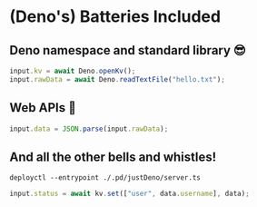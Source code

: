 # (Deno's) Batteries Included

## Deno namespace and standard library 😎
```ts
input.kv = await Deno.openKv();
input.rawData = await Deno.readTextFile("hello.txt");
```


## Web APIs 🤤
```ts
input.data = JSON.parse(input.rawData);
```

## And all the other bells and whistles!
`deployctl --entrypoint ./.pd/justDeno/server.ts`
```ts
input.status = await kv.set(["user", data.username], data);
```